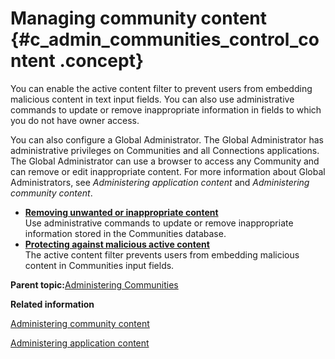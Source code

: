 # Managing community content {#c_admin_communities_control_content .concept}

You can enable the active content filter to prevent users from embedding malicious content in text input fields. You can also use administrative commands to update or remove inappropriate information in fields to which you do not have owner access.

You can also configure a Global Administrator. The Global Administrator has administrative privileges on Communities and all Connections applications. The Global Administrator can use a browser to access any Community and can remove or edit inappropriate content. For more information about Global Administrators, see *Administering application content* and *Administering community content*.

-   **[Removing unwanted or inappropriate content](../admin/t_admin_communities_remove_content.md)**  
Use administrative commands to update or remove inappropriate information stored in the Communities database.
-   **[Protecting against malicious active content](../admin/t_admin_communities_filter_active_content.md)**  
The active content filter prevents users from embedding malicious content in Communities input fields.

**Parent topic:**[Administering Communities](../admin/c_admin_communities_intro.md)

**Related information**  


[Administering community content](../admin/t_admin_communities_create_superuser.md)

[Administering application content](../admin/r_admin_common_superusers.md)

